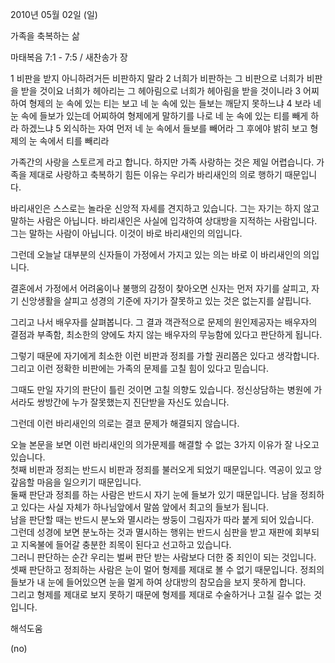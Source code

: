 2010년 05월 02일 (일)

가족을  축복하는 삶



마태복음 7:1 - 7:5 / 새찬송가  장


1 비판을 받지 아니하려거든 비판하지 말라 2 너희가 비판하는 그 비판으로 너희가 비판을 받을 것이요 너희가 헤아리는 그 헤아림으로 너희가 헤아림을 받을 것이니라 3 어찌하여 형제의 눈 속에 있는 티는 보고 네 눈 속에 있는 들보는 깨닫지 못하느냐 4 보라 네 눈 속에 들보가 있는데 어찌하여 형제에게 말하기를 나로 네 눈 속에 있는 티를 빼게 하라 하겠느냐 5 외식하는 자여 먼저 네 눈 속에서 들보를 빼어라 그 후에야 밝히 보고 형제의 눈 속에서 티를 빼리라 


가족간의 사랑을 스토르게 라고 합니다. 하지만 가족 사랑하는 것은 제일 어렵습니다. 가족을 제대로 사랑하고 축복하기 힘든 이유는 우리가 바리새인의 의로 행하기 때문입니다.  

바리새인은 스스로는 놀라운 신앙적 자세를 견지하고 있습니다. 그는 자기는 하지 않고 말하는 사람은 아닙니다. 바리새인은 사실에 입각하여 상대방을 지적하는 사람입니다. 그는  말하는 사람이 아닙니다. 이것이 바로 바리새인의 의입니다.    

그런데 오늘날 대부분의 신자들이 가정에서 가지고 있는 의는 바로 이 바리새인의 의입니다.   

결혼에서 가정에서 어려움이나 불행의 감정이 찾아오면 신자는 먼저 자기를 살피고, 자기 신앙생활을 살피고 성경의 기준에 자기가 잘못하고 있는 것은 없는지를 살핍니다.  

그리고 나서 배우자를 살펴봅니다. 그 결과 객관적으로 문제의 원인제공자는 배우자의 결점과 부족함, 최소한의 양에도 차지 않는 배우자의 무능함에 있다고 판단하게 됩니다.  

그렇기 때문에 자기에게 최소한 이런 비판과 정죄를 가할 권리쯤은 있다고 생각합니다. 그리고 이런 정확한 비판에는 가족의 문제를 고칠 힘이 있다고 믿습니다.  

그때도 만일 자기의 판단이 틀린 것이면 고칠 의향도 있습니다. 정신상담하는 병원에 가서라도 쌍방간에 누가 잘못했는지 진단받을 자신도 있습니다.  

그런데 이런 바리새인의 의로는 결코 문제가 해결되지 않습니다. 

오늘 본문을 보면 이런 바리새인의 의가문제를 해결할 수 없는 3가지 이유가 잘 나오고 있습니다.  
첫째 비판과 정죄는 반드시 비판과 정죄를 불러오게 되었기 때문입니다. 역공이 있고  앙갚음할 마음을 일으키기 때문입니다.  
둘째 판단과 정죄를 하는 사람은 반드시 자기 눈에 들보가 있기 때문입니다. 
남을 정죄하고 있다는 사실 자체가 하나님앞에서 말씀 앞에서 최고의 들보가 됩니다.   
남을 판단할 때는 반드시 분노와 멸시라는 쌍둥이 그림자가 따라 붙게 되어 있습니다.  
그런데 성경에 보면 분노하는 것과 멸시하는 행위는 반드시 심판을 받고 재판에 회부되고 지옥불에 들어갈 충분한 죄목이 된다고 선고하고 있습니다.  
그러니 판단하는 순간 우리는 벌써 판단 받는 사람보다 더한 중 죄인이 되는 것입니다.    
셋째 판단하고 정죄하는 사람은 눈이 멀어 형제를 제대로 볼 수 없기 때문입니다. 
정죄의 들보가 내 눈에 들어있으면 눈을 멀게 하여 상대방의 참모습을 보지 못하게 합니다.  
그리고 형제를 제대로 보지 못하기 때문에 형제를 제대로 수술하거나 고칠 길수 없는 것입니다.

해석도움





(no)